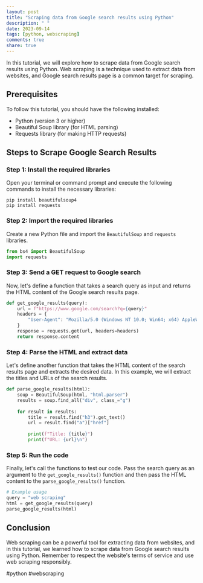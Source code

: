 ```yaml
---
layout: post
title: "Scraping data from Google search results using Python"
description: " "
date: 2023-09-14
tags: [python, webscraping]
comments: true
share: true
---
```


In this tutorial, we will explore how to scrape data from Google search results using Python. Web scraping is a technique used to extract data from websites, and Google search results page is a common target for scraping.

## Prerequisites
To follow this tutorial, you should have the following installed:
- Python (version 3 or higher)
- Beautiful Soup library (for HTML parsing)
- Requests library (for making HTTP requests)

## Steps to Scrape Google Search Results

### Step 1: Install the required libraries
Open your terminal or command prompt and execute the following commands to install the necessary libraries:

```
pip install beautifulsoup4
pip install requests
```

### Step 2: Import the required libraries
Create a new Python file and import the `BeautifulSoup` and `requests` libraries.

```python
from bs4 import BeautifulSoup
import requests
```

### Step 3: Send a GET request to Google search
Now, let's define a function that takes a search query as input and returns the HTML content of the Google search results page.

```python
def get_google_results(query):
    url = f"https://www.google.com/search?q={query}"
    headers = {
        "User-Agent": "Mozilla/5.0 (Windows NT 10.0; Win64; x64) AppleWebKit/537.36 (KHTML, like Gecko) Chrome/58.0.3029.110 Safari/537.3"
    }
    response = requests.get(url, headers=headers)
    return response.content
```

### Step 4: Parse the HTML and extract data
Let's define another function that takes the HTML content of the search results page and extracts the desired data. In this example, we will extract the titles and URLs of the search results.

```python
def parse_google_results(html):
    soup = BeautifulSoup(html, "html.parser")
    results = soup.find_all("div", class_="g")
    
    for result in results:
        title = result.find("h3").get_text()
        url = result.find("a")["href"]
        
        print(f"Title: {title}")
        print(f"URL: {url}\n")
```

### Step 5: Run the code
Finally, let's call the functions to test our code. Pass the search query as an argument to the `get_google_results()` function and then pass the HTML content to the `parse_google_results()` function.

```python
# Example usage
query = "web scraping"
html = get_google_results(query)
parse_google_results(html)
```

## Conclusion
Web scraping can be a powerful tool for extracting data from websites, and in this tutorial, we learned how to scrape data from Google search results using Python. Remember to respect the website's terms of service and use web scraping responsibly.

#python #webscraping